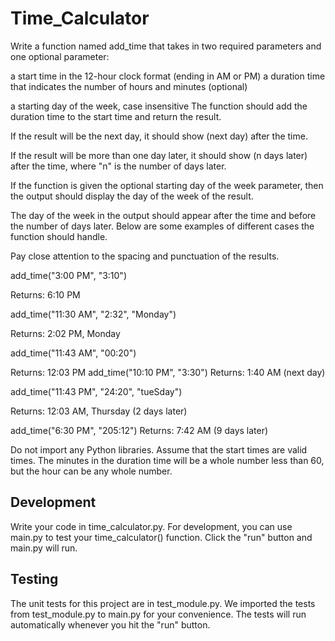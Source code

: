 # Time_Calculator
Write a function named add_time that takes in two required parameters and one optional parameter:

a start time in the 12-hour clock format (ending in AM or PM) a duration time that indicates the number of hours and minutes (optional) 

a starting day of the week, case insensitive The function should add the duration time to the start time and return the result.  

If the result will be the next day, it should show (next day) after the time.

If the result will be more than one day later, it should show (n days later) after the time, where "n" is the number of days later. 

If the function is given the optional starting day of the week parameter, then the output should display the day of the week of the result. 

The day of the week in the output should appear after the time and before the number of days later.  Below are some examples of different cases the function should handle. 

Pay close attention to the spacing and punctuation of the results.  

add_time("3:00 PM", "3:10") 

Returns: 6:10 PM 

add_time("11:30 AM", "2:32", "Monday") 

Returns: 2:02 PM, Monday 

add_time("11:43 AM", "00:20") 

Returns: 12:03 PM  add_time("10:10 PM", "3:30") 
Returns: 1:40 AM (next day)  

add_time("11:43 PM", "24:20", "tueSday") 

Returns: 12:03 AM, Thursday (2 days later) 

add_time("6:30 PM", "205:12") 
 Returns: 7:42 AM (9 days later)
 
 Do not import any Python libraries. Assume that the start times are valid times. The minutes in the duration time will be a whole number less than 60, but the hour can be any whole number.  
 
 Development
 --------------------------------
 Write your code in time_calculator.py. For development, you can use main.py to test your time_calculator() function. Click the "run" button and main.py will run.  
 
 Testing
 ---------------------------
 The unit tests for this project are in test_module.py. We imported the tests from test_module.py to main.py for your convenience. The tests will run automatically whenever you hit the "run" button.
